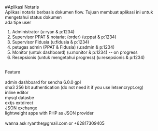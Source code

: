 #Aplikasi Notaris
<br>
Aplikasi notaris berbasis dokumen flow. Tujuan membuat aplikasi ini untuk mengetahui status dokumen<br>
ada tipe user<br>
1. Administrator (u:ryan & p:1234)<br>
2. Supervisor PPAT & notariat (order) (u:ppat & p:1234)<br>
3. Supervisor Fidusia (u:fidusia & p:1234)<br>
4. petugas admin (PPAT & Fidusia) (u:admin & p:1234)<br>
5. Monitor (untuk dashboard) (u:monitor & p:1234) -- on progress<br>
6. Resepsionis (untuk mengetahui progress) (u:resepsionis & p:1234)<br>
<br>
Feature<br>
<br>
admin dashboard for sencha 6.0.0 gpl<br>
sha3 256 bit authentication (do not need it if you use letsencrypt.org)<br>
inline editor<br>
mysql datasbe<br>
extjs extdirect<br>
JSON exchange<br>
lightweight apps with PHP as JSON provider<br>
<br>
wanna ask ryanthe@gmail.com or +62817309405
